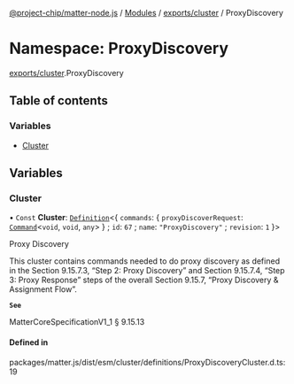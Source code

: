 [@project-chip/matter-node.js](../README.md) / [Modules](../modules.md) / [exports/cluster](exports_cluster.md) / ProxyDiscovery

# Namespace: ProxyDiscovery

[exports/cluster](exports_cluster.md).ProxyDiscovery

## Table of contents

### Variables

- [Cluster](exports_cluster.ProxyDiscovery.md#cluster)

## Variables

### Cluster

• `Const` **Cluster**: [`Definition`](exports_cluster.ClusterFactory.md#definition)\<\{ `commands`: \{ `proxyDiscoverRequest`: [`Command`](exports_cluster.md#command)\<`void`, `void`, `any`\>  } ; `id`: ``67`` ; `name`: ``"ProxyDiscovery"`` ; `revision`: ``1``  }\>

Proxy Discovery

This cluster contains commands needed to do proxy discovery as defined in the Section 9.15.7.3, “Step 2: Proxy
Discovery” and Section 9.15.7.4, “Step 3: Proxy Response” steps of the overall Section 9.15.7, “Proxy Discovery
& Assignment Flow”.

**`See`**

MatterCoreSpecificationV1_1 § 9.15.13

#### Defined in

packages/matter.js/dist/esm/cluster/definitions/ProxyDiscoveryCluster.d.ts:19
